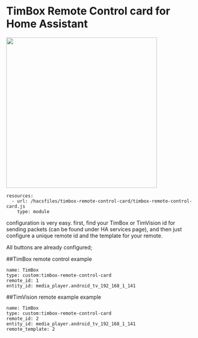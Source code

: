 # TimBox Remote Control card for Home Assistant

<img src="https://czz78.com/images/Tim_remotes.png" height="400">

```
resources:
  - url: /hacsfiles/timbox-remote-control-card/timbox-remote-control-card.js
    type: module
```

configuration is very easy. first, find your TimBox or TimVision id for sending packets (can be found under HA services page),
and then just configure a unique remote id and the template for your remote.

All buttons are already configured;

##TimBox remote control example

```
name: TimBox
type: custom:timbox-remote-control-card
remote_id: 1
entity_id: media_player.android_tv_192_168_1_141

```

##TimVision remote example example

```
name: TimBox
type: custom:timbox-remote-control-card
remote_id: 2
entity_id: media_player.android_tv_192_168_1_141
remote_template: 2

```

